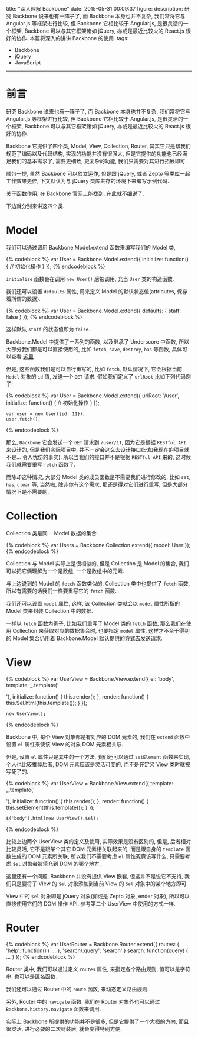 title: "深入理解 Backbone"
date: 2015-05-31 00:09:37
figure:
description: 研究 Backbone 说来也有一阵子了, 而 Backbone 本身也并不复杂, 我们常将它与 Angular.js 等框架进行比较, 但 Backbone 它相比较于 Angular.js, 是很灵活的一个框架, Backbone 可以与其它框架诸如 jQuery, 亦或是最近比较火的 React.js 很好的协作. 本篇将深入的讲讲 Backbone 的使用.
tags:
- Backbone
- jQuery
- JavaScript
---


# 前言

研究 Backbone 说来也有一阵子了, 而 Backbone 本身也并不复杂, 我们常将它与 Angular.js 等框架进行比较, 但 Backbone 它相比较于 Angular.js, 是很灵活的一个框架, Backbone 可以与其它框架诸如 jQuery, 亦或是最近比较火的 React.js 很好的协作.

Backbone 它提供了四个类, Model, View, Collection, Router, 其实它只是帮我们规范了编码以及代码结构, 实现的功能并没有很强大, 但是它提供的功能也已经满足我们的基本需求了, 需要更细致, 更复杂的功能, 我们只需要对其进行拓展即可.

顺带一提, 虽然 Backbone 可以独立运作, 但是跟 jQuery, 或者 Zepto 等类库一起工作效果更佳, 下文默认为与 jQuery 类库共存的环境下来编写示例代码.

关于函数作用, 在 Backbone 官网上能找到, 在此就不细说了.

下边就分别来讲这四个类.

# Model

我们可以通过调用 Backbone.Model.extend 函数来编写我们的 Model 类,

{% codeblock %}
    var User = Backbone.Model.extend({
      initialize: function() {
        // 初始化操作
      }
    });
{% endcodeblock %}

`initialize` 函数会在调用 `new User()` 后被调用, 充当 `User` 类的构造函数.

我们还可以设置 `defaults` 属性, 用来定义 Model 的默认状态值(attributes, 保存着所谓的数据).

{% codeblock %}
    var User = Backbone.Model.extend({
      defaults: {
        staff: false
      }
    });
{% endcodeblock %}

这样默认 `staff` 的状态值即为 `false`.

Backbone.Model 中提供了一系列的函数, 以及继承了 Underscore 中函数, 所以大部分我们都是可以直接使用的, 比如 `fetch`, `save`, `destroy`, `has` 等函数, 具体可以查看 [这里](http://backbonejs.org/#Model).

但是, 这些函数我们是可以自行重写的, 比如 `fetch`, 默认情况下, 它会根据当前 `Model` 对象的 `id` 值, 发送一个 `GET` 请求. 假如我们定义了 `urlRoot` 比如下列代码例子:

{% codeblock %}
    var User = Backbone.Model.extend({
      urlRoot: '/user',
      initialize: function() {
        // 初始化操作
      }
    });

    var user = new User({id: 11});
    user.fetch();
{% endcodeblock %}

那么, `Backbone` 它会发送一个 `GET` 请求到 `/user/11`, 因为它是根据 `RESTful API` 来设计的, 但是我们实际项目中, 并不一定会这么去设计接口(比如我现在的项目就不是... 令人忧伤的事实). 所以当我们的接口并不是根据 `RESTful API` 来的, 这时候我们就需要重写 `fetch` 函数了.

而除却这种情况, 大部分 Model 类的成员函数是不需要我们进行修改的, 比如 `set`, `has`, `clear` 等, 当然啦, 除非你有这个需求, 那还是得对它们进行重写, 但是大部分情况下是不需要的.

# Collection

Collection 类是同一 Model 数据的集合.

{% codeblock %}
    var Users = Backbone.Collection.extend({
      model: User
    });
{% endcodeblock %}

Collection 与 Model 实际上是很相似的, 但是 Collection 是 Model 的集合, 我们可以把它俩理解为一个是数组, 一个是数组中的元素.

与上边说到的 Model 的 `fetch` 函数类似的, Collection 类中也提供了 `fetch` 函数, 所以有需要的话我们一样要重写它的 `fetch` 函数.

我们还可以设置 `model` 属性, 这样, 该 Collection 类就会以 `model` 属性所指的 Model 类来封装 Collection 中的数据.

一样以 `fetch` 函数为例子, 比如我们重写了 Model 类的 `fetch` 函数, 那么我们在使用 Collection 来获取对应的数据集合时, 也要指定 `model` 属性, 这样才不至于得到的 Model 集合仍用着 Backbone.Model 默认提供的方式去发送请求.

# View

{% codeblock %}
    var UserView = Backbone.View.extend({
      el: 'body',
      template: _.template('<div class="user-view"></div>'),
      initialize: function() {
      	this.render();
      },
      render: function() {
        this.$el.html(this.template());
      }
    });

    new UserView();
{% endcodeblock %}

Backbone 中, 每个 View 对象都是有对应的 DOM 元素的, 我们在 `extend` 函数中设置 `el` 属性来使该 View 的对象 DOM 元素相关联.

但是, 设置 `el` 属性只是其中的一个方法, 我们还可以通过 `setElement` 函数来实现, 个人也比较推荐后者, DOM 元素应该是灵活可变的, 而不是在定义 View 类时就被写死了的.

{% codeblock %}
    var UserView = Backbone.View.extend({
      template: _.template('<div class="user-view"></div>'),
      initialize: function() {
        this.render();
      },
      render: function() {
        this.setElement(this.template());
      }
    });

    $('body').html(new UserView().$el);
{% endcodeblock %}

比较上边两个 UserView 类的定义及使用, 实际效果是没有区别的, 但是, 后者相对比较灵活, 它不是跟某个其它 DOM 元素相关联起来的, 而是跟自身的 `template` 函数生成的 DOM 元素所关联, 所以我们不需要考虑 `el` 属性究竟该写什么, 只需要考虑 `$el` 对象会被填充到 DOM 的哪个地方.

这里还有一个问题, Backbone 并没有提供 View 嵌套, 但这并不是说它不支持, 我们只是要将子 View 的 `$el` 对象添加到当前 View 的 `$el` 对象中的某个地方即可.

View 中的 `$el` 对象即是 jQuery 对象(抑或是 Zepto 对象, ender 对象), 所以可以直接使用它们的 DOM 操作 API. 参考第二个 UserView 中使用的方式一样.

# Router

{% codeblock %}
    var UserRouter = Backbone.Router.extend({
      routes: {
        'help': function() {
          ...
        },
        'search/:query': 'search'
      }
      search: function(query) {
        ...
      }
    });
{% endcodeblock %}

Router 类中, 我们可以通过定义 `routes` 属性, 来指定各个路由规则. 值可以是字符串, 也可以是匿名函数.

我们还可以通过 Router 中的 `route` 函数, 来动态定义路由规则.

另外, Router 中的 `navigate` 函数, 我们在 Router 对象外也可以通过 `Backbone.history.navigate` 函数来调用.

实际上 Backbone 所提供的功能并不是很多, 但是它提供了一个大概的方向, 而且很灵活, 进行必要的二次封装后, 就会变得特别方便.